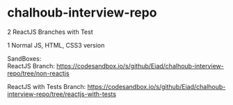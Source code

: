 # chalhoub-interview-repo

2 ReactJS Branches with Test

1 Normal JS, HTML, CSS3 version

SandBoxes:<br />
ReactJS Branch: https://codesandbox.io/s/github/Eiad/chalhoub-interview-repo/tree/non-reactjs

ReactJS with Tests Branch: https://codesandbox.io/s/github/Eiad/chalhoub-interview-repo/tree/reactjs-with-tests

